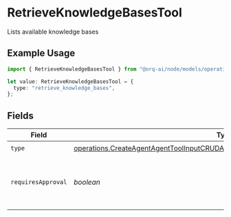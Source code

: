 # RetrieveKnowledgeBasesTool

Lists available knowledge bases

## Example Usage

```typescript
import { RetrieveKnowledgeBasesTool } from "@orq-ai/node/models/operations";

let value: RetrieveKnowledgeBasesTool = {
  type: "retrieve_knowledge_bases",
};
```

## Fields

| Field                                                                                                                                                                                    | Type                                                                                                                                                                                     | Required                                                                                                                                                                                 | Description                                                                                                                                                                              |
| ---------------------------------------------------------------------------------------------------------------------------------------------------------------------------------------- | ---------------------------------------------------------------------------------------------------------------------------------------------------------------------------------------- | ---------------------------------------------------------------------------------------------------------------------------------------------------------------------------------------- | ---------------------------------------------------------------------------------------------------------------------------------------------------------------------------------------- |
| `type`                                                                                                                                                                                   | [operations.CreateAgentAgentToolInputCRUDAgentsRequestRequestBodySettingsTools9Type](../../models/operations/createagentagenttoolinputcrudagentsrequestrequestbodysettingstools9type.md) | :heavy_check_mark:                                                                                                                                                                       | N/A                                                                                                                                                                                      |
| `requiresApproval`                                                                                                                                                                       | *boolean*                                                                                                                                                                                | :heavy_minus_sign:                                                                                                                                                                       | Whether this tool requires approval before execution                                                                                                                                     |